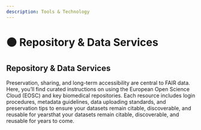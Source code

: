 ```yaml
---
description: Tools & Technology
---
```


# 🟠 Repository & Data Services

## **Repository & Data Services**

Preservation, sharing, and long-term accessibility are central to FAIR data. Here, you’ll find curated instructions on using the European Open Science Cloud (EOSC) and key biomedical repositories. Each resource includes login procedures, metadata guidelines, data uploading standards, and preservation tips to ensure your datasets remain citable, discoverable, and reusable for yearsthat your datasets remain citable, discoverable, and reusable for years to come.
